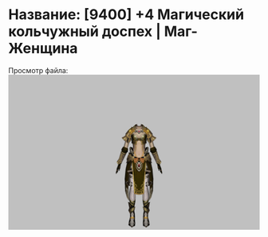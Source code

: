 # Название: [9400] +4 Магический кольчужный доспех | Маг-Женщина

Просмотр файла:
![p050003.png](p050003.png)